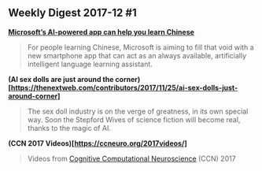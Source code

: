 ## Weekly Digest 2017-12 \#1

**[Microsoft’s AI-powered app can help you learn Chinese](https://www.microsoft.com/en-us/research/lab/microsoft-research-asia/articles/microsofts-ai-powered-app-can-help-learn-chinese/)**
> For people learning Chinese, Microsoft is aiming to fill that void with a new smartphone app that can act as an always available, artificially intelligent language learning assistant.

**(AI sex dolls are just around the corner)[https://thenextweb.com/contributors/2017/11/25/ai-sex-dolls-just-around-corner]**
> The sex doll industry is on the verge of greatness, in its own special way. Soon the Stepford Wives of science fiction will become real, thanks to the magic of AI.

**(CCN 2017 Videos)[https://ccneuro.org/2017videos/]**
> Videos from [Cognitive Computational Neuroscience](https://www.ccneuro.org/) (CCN) 2017

